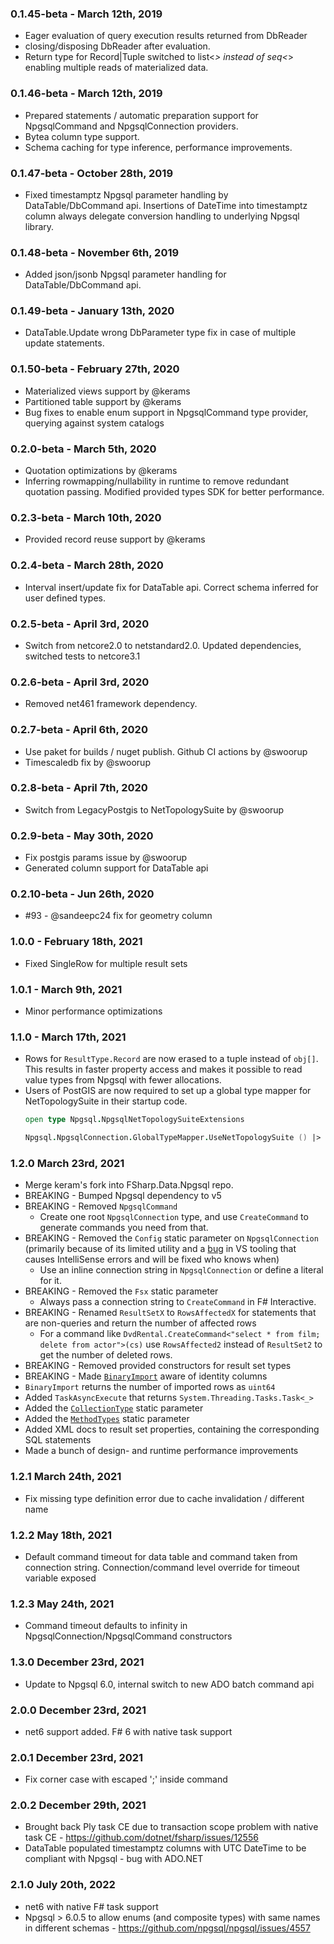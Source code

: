 ### 0.1.45-beta - March 12th, 2019
* Eager evaluation of query execution results returned from DbReader
* closing/disposing DbReader after evaluation.
* Return type for Record|Tuple switched to list<_> instead of seq<_> enabling multiple reads of materialized data.

### 0.1.46-beta - March 12th, 2019
* Prepared statements / automatic preparation support for NpgsqlCommand and NpgsqlConnection providers.
* Bytea column type support.
* Schema caching for type inference, performance improvements.

### 0.1.47-beta - October 28th, 2019
* Fixed timestamptz Npgsql parameter handling by DataTable/DbCommand api. Insertions of DateTime into timestamptz column always delegate conversion handling to underlying Npgsql library.

### 0.1.48-beta - November 6th, 2019
* Added json/jsonb Npgsql parameter handling for DataTable/DbCommand api.

### 0.1.49-beta - January 13th, 2020
* DataTable.Update wrong DbParameter type fix in case of multiple update statements.

### 0.1.50-beta - February 27th, 2020
* Materialized views support by @kerams
* Partitioned table support by @kerams
* Bug fixes to enable enum support in NpgsqlCommand type provider, querying against system catalogs

### 0.2.0-beta - March 5th, 2020
* Quotation optimizations by @kerams
* Inferring rowmapping/nullability in runtime to remove redundant quotation passing. Modified provided types SDK for better performance.

### 0.2.3-beta - March 10th, 2020
* Provided record reuse support by @kerams

### 0.2.4-beta - March 28th, 2020
* Interval insert/update fix for DataTable api. Correct schema inferred for user defined types.

### 0.2.5-beta - April 3rd, 2020
* Switch from netcore2.0 to netstandard2.0. Updated dependencies, switched tests to netcore3.1

### 0.2.6-beta - April 3rd, 2020
* Removed net461 framework dependency.

### 0.2.7-beta - April 6th, 2020
* Use paket for builds / nuget publish. Github CI actions by @swoorup
* Timescaledb fix by @swoorup

### 0.2.8-beta - April 7th, 2020
* Switch from LegacyPostgis to NetTopologySuite by @swoorup

### 0.2.9-beta - May 30th, 2020
* Fix postgis params issue by @swoorup
* Generated column support for DataTable api

### 0.2.10-beta - Jun 26th, 2020
* #93 - @sandeepc24 fix for geometry column

### 1.0.0 - February 18th, 2021
* Fixed SingleRow for multiple result sets

### 1.0.1 - March 9th, 2021
* Minor performance optimizations

### 1.1.0 - March 17th, 2021
* Rows for `ResultType.Record` are now erased to a tuple instead of `obj[]`. This results in faster property access and makes it possible to read value types from Npgsql with fewer allocations.
* Users of PostGIS are now required to set up a global type mapper for NetTopologySuite in their startup code.
  ```fsharp
  open type Npgsql.NpgsqlNetTopologySuiteExtensions

  Npgsql.NpgsqlConnection.GlobalTypeMapper.UseNetTopologySuite () |> ignore
  ```
  
### 1.2.0 March 23rd, 2021
* Merge keram's fork into FSharp.Data.Npgsql repo.
* BREAKING - Bumped Npgsql dependency to v5
* BREAKING - Removed `NpgsqlCommand`
  - Create one root `NpgsqlConnection` type, and use `CreateCommand` to generate commands you need from that.
* BREAKING - Removed the `Config` static parameter on `NpgsqlConnection` (primarily because of its limited utility and a [bug](https://github.com/dotnet/fsharp/issues/9265) in VS tooling that causes IntelliSense errors and will be fixed who knows when)
  - Use an inline connection string in `NpgsqlConnection` or define a literal for it.
* BREAKING - Removed the `Fsx` static parameter
  - Always pass a connection string to `CreateCommand` in F# Interactive.
* BREAKING - Renamed `ResultSetX` to `RowsAffectedX` for statements that are non-queries and return the number of affected rows
  - For a command like `DvdRental.CreateCommand<"select * from film; delete from actor">(cs)` use `RowsAffected2` instead of `ResultSet2` to get the number of deleted rows.
* BREAKING - Removed provided constructors for result set types
* BREAKING - Made [`BinaryImport`](#Bulk-Copy) aware of identity columns
* `BinaryImport` returns the number of imported rows as `uint64`
* Added `TaskAsyncExecute` that returns `System.Threading.Tasks.Task<_>`
* Added the [`CollectionType`](#Collection-types) static parameter
* Added the [`MethodTypes`](#Method-types) static parameter
* Added XML docs to result set properties, containing the corresponding SQL statements
* Made a bunch of design- and runtime performance improvements

### 1.2.1 March 24th, 2021
* Fix missing type definition error due to cache invalidation / different name

### 1.2.2 May 18th, 2021
* Default command timeout for data table and command taken from connection string. Connection/command level override for timeout variable exposed

### 1.2.3 May 24th, 2021
* Command timeout defaults to infinity in NpgsqlConnection/NpgsqlCommand constructors

### 1.3.0 December 23rd, 2021
* Update to Npgsql 6.0, internal switch to new ADO batch command api

### 2.0.0 December 23rd, 2021
* net6 support added. F# 6 with native task support
 
### 2.0.1 December 23rd, 2021
* Fix corner case with escaped ';' inside command

### 2.0.2 December 29th, 2021
* Brought back Ply task CE due to transaction scope problem with native task CE - https://github.com/dotnet/fsharp/issues/12556
* DataTable populated timestamptz columns with UTC DateTime to be compliant with Npgsql - bug with ADO.NET

### 2.1.0 July 20th, 2022
* net6 with native F# task support
* Npgsql > 6.0.5 to allow enums (and composite types) with same names in different schemas - https://github.com/npgsql/npgsql/issues/4557
